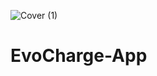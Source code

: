 ![Cover (1)](https://user-images.githubusercontent.com/94394661/278870241-7a5ce87a-ce34-417d-bcea-1b2025cf2854.png)
# EvoCharge-App
